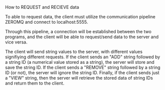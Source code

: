 How to REQUEST and RECIEVE data

To able to request data, the client must utilize the communication pipeline ZEROMQ and connect to localhost:5555. 

Through this pipeline, a connection will be established between the two programs, and the client will be able to request/send data to the server and vice versa. 

The client will send string values to the server, with different values signifiying different requests. If the client sends an "ADD" string followed by a string ID (a numerical value stored as a string), the server will store and save the string ID. If the client sends a "REMOVE" string followed by a string ID (or not), the server will ignore the string ID. Finally, if the client sends just a "VIEW" string, then the server will retrieve the stored data of string IDs and return them to the client. 


